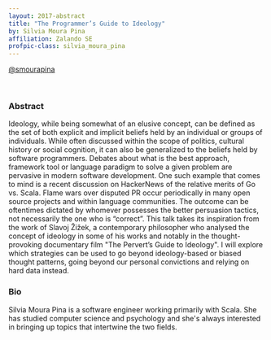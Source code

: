 ```yaml
---
layout: 2017-abstract
title: "The Programmer’s Guide to Ideology"
by: Silvia Moura Pina
affiliation: Zalando SE
profpic-class: silvia_moura_pina
---
```


[@smourapina](https://twitter.com/smourapina)

<br/>

### Abstract

Ideology, while being somewhat of an elusive concept, can be defined as the set of both explicit and implicit beliefs held by an individual or groups of individuals. While often discussed within the scope of politics, cultural history or social cognition, it can also be generalized to the beliefs held by software programmers. Debates about what is the best approach, framework tool or language paradigm to solve a given problem are pervasive in modern software development. One such example that comes to mind is a recent discussion on HackerNews of the relative merits of Go vs. Scala. Flame wars over disputed PR occur periodically in many open source projects and within language communities. The outcome can be oftentimes dictated by whomever possesses the better persuasion tactics, not necessarily the one who is “correct”.  This talk takes its inspiration from the work of Slavoj Žižek, a contemporary philosopher who analysed the concept of ideology in some of his works and notably in the thought-provoking documentary film &quot;The Pervert’s Guide to Ideology&quot;. I will explore which strategies can be used to go beyond ideology-based or biased thought patterns, going beyond our personal convictions and relying on hard data instead.

### Bio

Silvia Moura Pina is a software engineer working primarily with Scala. She has studied computer science and psychology and she's always interested in bringing up topics that intertwine the two fields.

